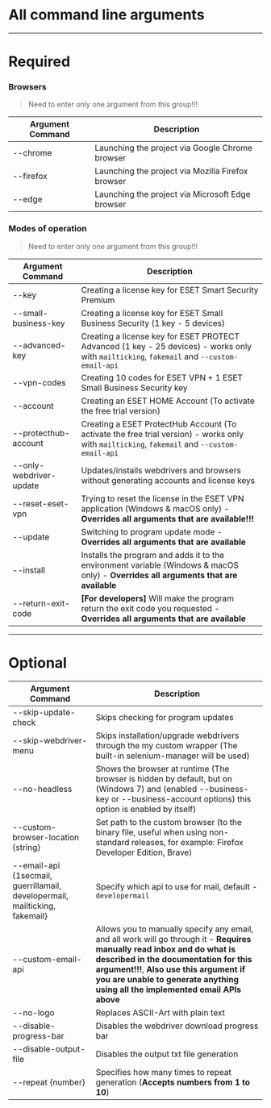 # All command line arguments
------------------------------------------------------------------------------------------------------------------------------------

# Required
### Browsers
> Need to enter only one argument from this group!!!

| Argument Command      |                                           Description                                                      |
| --------------------- | ---------------------------------------------------------------------------------------------------------- |
| --chrome              | Launching the project via Google Chrome browser                                                            |
| --firefox             | Launching the project via Mozilla Firefox browser                                                          |
| --edge                | Launching the project via Microsoft Edge browser                                                           |

### Modes of operation
> Need to enter only one argument from this group!!!

| Argument Command      |                                           Description                                                      |
| --------------------- | ---------------------------------------------------------------------------------------------------------- |
| --key | Creating a license key for ESET Smart Security Premium                                                                     |
| --small-business-key  | Creating a license key for ESET Small Business Security (1 key - 5 devices)                                |
| --advanced-key        | Creating a license key for ESET PROTECT Advanced (1 key - 25 devices) - works only with ```mailticking```, ```fakemail``` and ```--custom-email-api``` |
| --vpn-codes           | Creating 10 codes for ESET VPN + 1 ESET Small Business Security key                                        |
| --account             | Creating an ESET HOME Account (To activate the free trial version)                                         |
| --protecthub-account  | Creating a ESET ProtectHub Account (To activate the free trial version) - works only with ```mailticking```, ```fakemail``` and ```--custom-email-api``` |
| --only-webdriver-update | Updates/installs webdrivers and browsers without generating accounts and license keys                    |
| --reset-eset-vpn | Trying to reset the license in the ESET VPN application (Windows & macOS only) - **Overrides all arguments that are available!!!** |
| --update         | Switching to program update mode - **Overrides all arguments that are available**                               |
| --install        | Installs the program and adds it to the environment variable (Windows & macOS only) - **Overrides all arguments that are available**   |
| --return-exit-code | **[For developers]** Will make the program return the exit code you requested - **Overrides all arguments that are available** |
--------------------------------------------------------------------------------------------------------------------------------------

# Optional
|          Argument Command          |                                                             Description                                                              |
| ---------------------------------- | ------------------------------------------------------------------------------------------------------------------------------------ |
| --skip-update-check                | Skips checking for program updates                                                                                                   |
| --skip-webdriver-menu              | Skips installation/upgrade webdrivers through the my custom wrapper (The built-in selenium-manager will be used)                     |
| --no-headless                      | Shows the browser at runtime (The browser is hidden by default, but on (Windows 7) and (enabled --business-key or --business-account options) this option is enabled by itself) |
| --custom-browser-location {string} | Set path to the custom browser (to the binary file, useful when using non-standard releases, for example: Firefox Developer Edition, Brave) |
| --email-api {1secmail, guerrillamail, developermail, mailticking, fakemail} | Specify which api to use for mail, default - ```developermail``` |
| --custom-email-api | Allows you to manually specify any email, and all work will go through it - **Requires manually read inbox and do what is described in the documentation for this argument!!!**, **Also use this argument if you are unable to generate anything using all the implemented email APIs above** |
| --no-logo              | Replaces ASCII-Art with plain text |
| --disable-progress-bar | Disables the webdriver download progress bar |
| --disable-output-file  | Disables the output txt file generation |
| --repeat {number}      | Specifies how many times to repeat generation (**Accepts numbers from 1 to 10**) |
